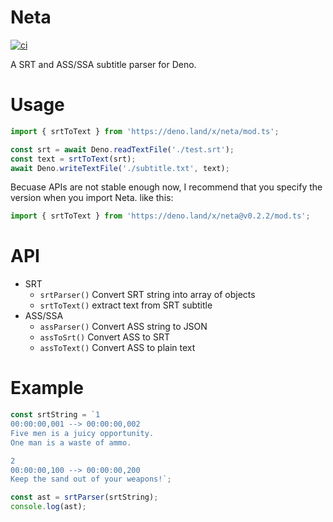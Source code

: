 # Neta
[![ci](https://github.com/XiangnianZhou/neta/workflows/CI/badge.svg)](https://github.com/XiangnianZhou/neta/actions)

A SRT and ASS/SSA subtitle parser for Deno.

# Usage

```typescript
import { srtToText } from 'https://deno.land/x/neta/mod.ts';

const srt = await Deno.readTextFile('./test.srt');
const text = srtToText(srt);
await Deno.writeTextFile('./subtitle.txt', text);
```

Becuase APIs are not stable enough now, I recommend that you specify the version when you import Neta. like this:

```typescript
import { srtToText } from 'https://deno.land/x/neta@v0.2.2/mod.ts';
```

# API

* SRT
    * `srtParser()` Convert SRT string into array of objects
    * `srtToText()` extract text from SRT subtitle
* ASS/SSA
    * `assParser()` Convert ASS string to JSON
    * `assToSrt()` Convert ASS to SRT
    * `assToText()` Convert ASS to plain text

# Example


```js
const srtString = `1
00:00:00,001 --> 00:00:00,002
Five men is a juicy opportunity.
One man is a waste of ammo.

2
00:00:00,100 --> 00:00:00,200
Keep the sand out of your weapons!`;

const ast = srtParser(srtString);
console.log(ast);
```
